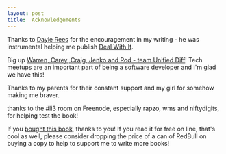 ```yaml
---
layout: post
title:  Acknowledgements
---
```


Thanks to [Dayle Rees](http://daylerees.com/) for the encouragement in my writing - he was instrumental helping me publish [Deal With It](https://leanpub.com/dealwithit/).

Big up [Warren, Carey, Craig, Jenko and Rod - team Unified Diff](http://unifieddiff.co.uk/)! Tech meetups are an important part of being a software developer and I'm glad we have this!

Thanks to my parents for their constant support and my girl for somehow making me braver.

thanks to the #li3 room on Freenode, especially rapzo, wms and niftydigits, for helping test the book!

If you [bought this book](https://leanpub.com/step-by-step-lithium-php/), thanks to you! If you read it for free on line, that's cool as well, please consider dropping the price of a can of RedBull on buying a copy to help to support me to write more books!
